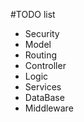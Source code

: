 #TODO list

-   Security
-   Model
-   Routing
-   Controller
-   Logic
-   Services
-   DataBase
-   Middleware
